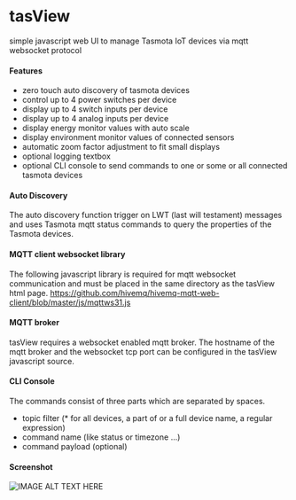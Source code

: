 # tasView
simple javascript web UI to manage Tasmota IoT devices via mqtt websocket protocol
#### Features
* zero touch auto discovery of tasmota devices
* control up to 4 power switches per device
* display up to 4 switch inputs per device
* display up to 4 analog inputs per device
* display energy monitor values with auto scale
* display environment monitor values of connected sensors
* automatic zoom factor adjustment to fit small displays
* optional logging textbox
* optional CLI console to send commands to one or some or all connected tasmota devices
#### Auto Discovery
The auto discovery function trigger on LWT (last will testament) messages and uses Tasmota mqtt status commands to query the properties of the Tasmota devices.
#### MQTT client websocket library
The following javascript library is required for mqtt websocket communication and must be placed in the same directory as the tasView html page.
https://github.com/hivemq/hivemq-mqtt-web-client/blob/master/js/mqttws31.js
#### MQTT broker
tasView requires a websocket enabled mqtt broker. The hostname of the mqtt broker and the websocket tcp port can be configured in the tasView javascript source.
#### CLI Console
The commands consist of three parts which are separated by spaces.
* topic filter (* for all devices, a part of or a full device name, a regular expression)
* command name (like status or timezone ...)
* command payload (optional)
#### Screenshot
![IMAGE ALT TEXT HERE](https://www.dorstel.de/github/tasView.png?)
